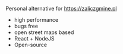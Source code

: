 Personal alternative for https://zaliczgmine.pl

- high performance
- bugs free
- open street maps based
- React + NodeJS
- Open-source
